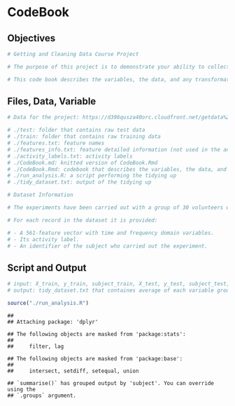 CodeBook
================

## Objectives

``` r
# Getting and Cleaning Data Course Project

# The purpose of this project is to demonstrate your ability to collect, work with, and clean a data set. 

# This code book describes the variables, the data, and any transformations or work that were performed to clean up the data
```

## Files, Data, Variable

``` r
# Data for the project: https://d396qusza40orc.cloudfront.net/getdata%2Fprojectfiles%2FUCI%20HAR%20Dataset.zip (already downloaded and unzipped in this repository)

# ./test: folder that contains raw test data
# ./train: folder that contains raw training data
# ./features.txt: feature names
# ./features_info.txt: feature detailed information (not used in the analysis)
# ./activity_labels.txt: activity labels
# ./CodeBook.md: knitted version of CodeBook.Rmd
# ./CodeBook.Rmd: codebook that describes the variables, the data, and any transformations or work that were performed to clean up the data
# ./run_analysis.R: a script performing the tidying up
# ./tidy_dataset.txt: output of the tidying up

# Dataset Information

# The experiments have been carried out with a group of 30 volunteers within an age bracket of 19-48 years. Each person performed six activities (WALKING, WALKING_UPSTAIRS, WALKING_DOWNSTAIRS, SITTING, STANDING, LAYING) wearing a smartphone (Samsung Galaxy S II) on the waist. Using its embedded accelerometer and gyroscope, we captured 3-axial linear acceleration and 3-axial angular velocity at a constant rate of 50Hz. The experiments have been video-recorded to label the data manually. The obtained dataset has been randomly partitioned into two sets, where 70% of the volunteers was selected for generating the training data and 30% the test data. 

# For each record in the dataset it is provided:

# - A 561-feature vector with time and frequency domain variables. 
# - Its activity label. 
# - An identifier of the subject who carried out the experiment. 
```

## Script and Output

``` r
# input: X_train, y_train, subject_train, X_test, y_test, subject_test, feature_names, activity_labels loaded from above.
# output: tidy_dataset.txt that containes average of each variable grouped by subject number (1-30) and activity type (1-6), i.e. 180 groups

source("./run_analysis.R")
```

    ## 
    ## Attaching package: 'dplyr'

    ## The following objects are masked from 'package:stats':
    ## 
    ##     filter, lag

    ## The following objects are masked from 'package:base':
    ## 
    ##     intersect, setdiff, setequal, union

    ## `summarise()` has grouped output by 'subject'. You can override using the
    ## `.groups` argument.
